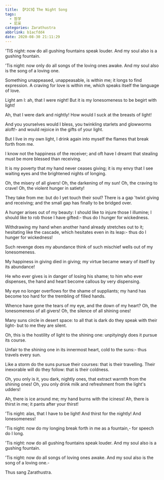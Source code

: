 ```yaml
---
title: 【P2C9】The Night Song
tags:
  - 哲学
  - 尼采
categories: Zarathustra
abbrlink: b1acfdd4
date: 2020-08-30 21:11:29
---
```

'TIS night: now do all gushing fountains speak louder. And my soul also is a gushing fountain.

'Tis night: now only do all songs of the loving ones awake. And my soul also is the song of a loving one.
<!-- more -->
Something unappeased, unappeasable, is within me; it longs to find expression. A craving for love is within me, which speaks itself the language of love.

Light am I: ah, that I were night! But it is my lonesomeness to be begirt with light!

Ah, that I were dark and nightly! How would I suck at the breasts of light!

And you yourselves would I bless, you twinkling starlets and glowworms aloft!- and would rejoice in the gifts of your light.

But I live in my own light, I drink again into myself the flames that break forth from me.

I know not the happiness of the receiver; and oft have I dreamt that stealing must be more blessed than receiving.

It is my poverty that my hand never ceases giving; it is my envy that I see waiting eyes and the brightened nights of longing.

Oh, the misery of all givers! Oh, the darkening of my sun! Oh, the craving to crave! Oh, the violent hunger in satiety!

They take from me: but do I yet touch their soul? There is a gap 'twixt giving and receiving; and the small gap has finally to be bridged over.

A hunger arises out of my beauty: I should like to injure those I illumine; I should like to rob those I have gifted:- thus do I hunger for wickedness.

Withdrawing my hand when another hand already stretches out to it; hesitating like the cascade, which hesitates even in its leap:- thus do I hunger for wickedness!

Such revenge does my abundance think of such mischief wells out of my lonesomeness.

My happiness in giving died in giving; my virtue became weary of itself by its abundance!

He who ever gives is in danger of losing his shame; to him who ever dispenses, the hand and heart become callous by very dispensing.

My eye no longer overflows for the shame of suppliants; my hand has become too hard for the trembling of filled hands.

Whence have gone the tears of my eye, and the down of my heart? Oh, the lonesomeness of all givers! Oh, the silence of all shining ones!

Many suns circle in desert space: to all that is dark do they speak with their light- but to me they are silent.

Oh, this is the hostility of light to the shining one: unpityingly does it pursue its course.

Unfair to the shining one in its innermost heart, cold to the suns:- thus travels every sun.

Like a storm do the suns pursue their courses: that is their travelling. Their inexorable will do they follow: that is their coldness.

Oh, you only is it, you dark, nightly ones, that extract warmth from the shining ones! Oh, you only drink milk and refreshment from the light's udders!

Ah, there is ice around me; my hand burns with the iciness! Ah, there is thirst in me; it pants after your thirst!

'Tis night: alas, that I have to be light! And thirst for the nightly! And lonesomeness!

'Tis night: now do my longing break forth in me as a fountain,- for speech do I long.

'Tis night: now do all gushing fountains speak louder. And my soul also is a gushing fountain.

'Tis night: now do all songs of loving ones awake. And my soul also is the song of a loving one.-

Thus sang Zarathustra.
